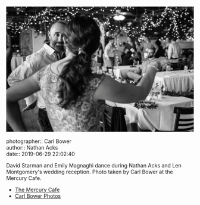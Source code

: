 ![David Starman and Emily Magnaghi dance](assets/2019-06-29-set-4-the-dance-71.webp)

photographer:: Carl Bower  
author:: Nathan Acks  
date:: 2019-06-29 22:02:40

David Starman and Emily Magnaghi dance during Nathan Acks and Len Montgomery's wedding reception. Photo taken by Carl Bower at the Mercury Cafe.

* [The Mercury Cafe](http://mercurycafe.com)
* [Carl Bower Photos](https://carlbowerphotos.com)
